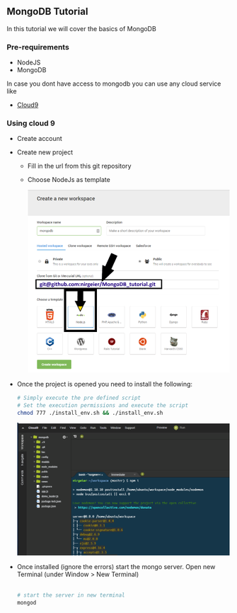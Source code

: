 MongoDB Tutorial
----------------

In this tutorial we will cover the basics of MongoDB

### Pre-requirements

* NodeJS
* MongoDB

In case you dont have access to mongodb you can use any cloud service like
* [Cloud9](https://c9.io/login)

###  Using cloud 9
* Create account
* Create new project 
  - Fill in the url from this git repository
  - Choose NodeJs as template

    ![Create NodeJs project](./images/01-Create_project.png)

* Once the project is opened you need to install the following:
      
  ```sh
  # Simply execute the pre defined script 
  # Set the execution permissions and execute the script
  chmod 777 ./install_env.sh && ./install_env.sh
  
  ```
    ![Install Node dependencies](./images/02-npm_install.png)
  
* Once installed (ignore the errors) start the mongo server. Open new Terminal (under Window > New Terminal)
  ```sh

  # start the server in new terminal
  mongod

  ```